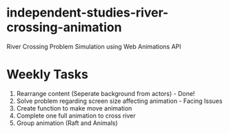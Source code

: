 # independent-studies-river-crossing-animation
River Crossing Problem Simulation using Web Animations API

# Weekly Tasks
1. Rearrange content (Seperate background from actors) - Done!
2. Solve problem regarding screen size affecting animation - Facing Issues
2. Create function to make move animation
3. Complete one full animation to cross river
4. Group animation (Raft and Animals) 